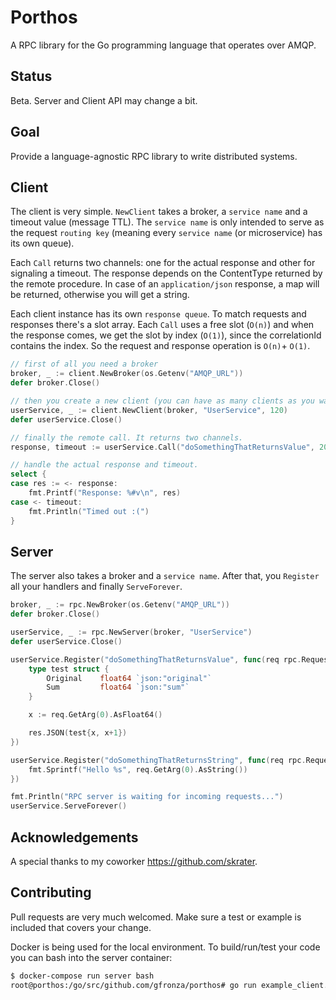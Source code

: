 # Porthos

A RPC library for the Go programming language that operates over AMQP.

## Status

Beta. Server and Client API may change a bit.

## Goal

Provide a language-agnostic RPC library to write distributed systems.

## Client

The client is very simple. `NewClient` takes a broker, a `service name` and a timeout value (message TTL). The `service name` is only intended to serve as the request `routing key` (meaning every `service name` (or microservice) has its own queue).

Each `Call` returns two channels: one for the actual response and other for signaling a timeout. The response depends on the ContentType returned by the remote procedure. In case of an `application/json` response, a map will be returned, otherwise you will get a string.

Each client instance has its own `response queue`. To match requests and responses there's a slot array. Each `Call` uses a free slot (`O(n)`) and when the response comes, we get the slot by index (`O(1)`), since the correlationId contains the index. So the request and response operation is `O(n)`+ `O(1)`.

```go
// first of all you need a broker
broker, _ := client.NewBroker(os.Getenv("AMQP_URL"))
defer broker.Close()

// then you create a new client (you can have as many clients as you want using the same broker)
userService, _ := client.NewClient(broker, "UserService", 120)
defer userService.Close()

// finally the remote call. It returns two channels.
response, timeout := userService.Call("doSomethingThatReturnsValue", 20)

// handle the actual response and timeout.
select {
case res := <- response:
    fmt.Printf("Response: %#v\n", res)
case <- timeout:
    fmt.Println("Timed out :(")
}
```

## Server

The server also takes a broker and a `service name`. After that, you `Register` all your handlers and finally `ServeForever`.

```go
broker, _ := rpc.NewBroker(os.Getenv("AMQP_URL"))
defer broker.Close()

userService, _ := rpc.NewServer(broker, "UserService")
defer userService.Close()

userService.Register("doSomethingThatReturnsValue", func(req rpc.Request, res *rpc.Response) {
    type test struct {
        Original    float64 `json:"original"`
        Sum         float64 `json:"sum"`
    }

    x := req.GetArg(0).AsFloat64()

    res.JSON(test{x, x+1})
})

userService.Register("doSomethingThatReturnsString", func(req rpc.Request, res *rpc.Response) {
    fmt.Sprintf("Hello %s", req.GetArg(0).AsString())
})

fmt.Println("RPC server is waiting for incoming requests...")
userService.ServeForever()
```

## Acknowledgements

A special thanks to my coworker https://github.com/skrater.

## Contributing

Pull requests are very much welcomed. Make sure a test or example is included that covers your change.

Docker is being used for the local environment. To build/run/test your code you can bash into the server container:

```sh
$ docker-compose run server bash
root@porthos:/go/src/github.com/gfronza/porthos# go run example_client.go
```
